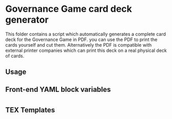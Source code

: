 # Governance Game card deck generator

This folder contains a script which automatically generates a complete card deck for the Governance Game in PDF. you can use the PDF to print the cards yourself and cut them. Alternatively the PDF is compatible with external printer companies which can print this deck on a real physical deck of cards.

## Usage

## Front-end YAML block variables

# #

## TEX Templates
